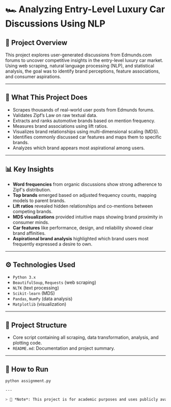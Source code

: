 # 🏎️ Analyzing Entry-Level Luxury Car Discussions Using NLP

## 📘 Project Overview
This project explores user-generated discussions from Edmunds.com forums to uncover competitive insights in the entry-level luxury car market. Using web scraping, natural language processing (NLP), and statistical analysis, the goal was to identify brand perceptions, feature associations, and consumer aspirations.


---

## 🧠 What This Project Does
- Scrapes thousands of real-world user posts from Edmunds forums.
- Validates Zipf’s Law on raw textual data.
- Extracts and ranks automotive brands based on mention frequency.
- Measures brand associations using lift ratios.
- Visualizes brand relationships using multi-dimensional scaling (MDS).
- Identifies commonly discussed car features and maps them to specific brands.
- Analyzes which brand appears most aspirational among users.

---

## 📊 Key Insights
- **Word frequencies** from organic discussions show strong adherence to Zipf's distribution.
- **Top brands** emerged based on adjusted frequency counts, mapping models to parent brands.
- **Lift ratios** revealed hidden relationships and co-mentions between competing brands.
- **MDS visualizations** provided intuitive maps showing brand proximity in consumer minds.
- **Car features** like performance, design, and reliability showed clear brand affinities.
- **Aspirational brand analysis** highlighted which brand users most frequently expressed a desire to own.

---

## ⚙️ Technologies Used
- `Python 3.x`
- `BeautifulSoup`, `Requests` (web scraping)
- `NLTK` (text processing)
- `Scikit-learn` (MDS)
- `Pandas`, `NumPy` (data analysis)
- `Matplotlib` (visualization)

---

## 📂 Project Structure
- Core script containing all scraping, data transformation, analysis, and plotting code.
- `README.md`: Documentation and project summary.

---

## 🚀 How to Run

```bash
python assignment.py

---

> 🚨 *Note*: This project is for academic purposes and uses publicly available data from Edmunds.com.

